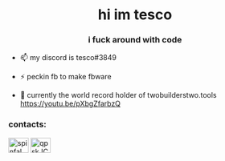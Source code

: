 <h1 align="center">hi im tesco</h1>
<h3 align="center">i fuck around with code</h3>

- 📫 my discord is tesco#3849

- ⚡ peckin fb to make fbware

- 🏅 currently the world record holder of twobuilderstwo.tools https://youtu.be/pXbgZfarbzQ

<h3 align="left">contacts:</h3>
<p align="left">
<a href="https://www.youtube.com/channel/UCKOZ72-6rIYdcnfFOeWJLwA" target="blank"><img align="center" src="https://cdn.jsdelivr.net/npm/simple-icons@3.0.1/icons/youtube.svg" alt="spinfal" height="30" width="40" /></a>
<a href="https://discord.gg/EQCBQ2JEXD" target="blank"><img align="center" src="https://cdn.jsdelivr.net/npm/simple-icons@3.0.1/icons/discord.svg" alt="qpskJCZRvp" height="30" width="40" /></a>
</p>
